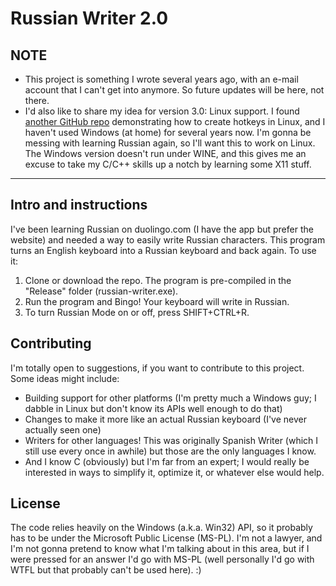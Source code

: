 ﻿# Russian Writer 2.0

## NOTE

* This project is something I wrote several years ago, with an e-mail account that I can't get into anymore.  So future updates will be here, not there.
* I'd also like to share my idea for version 3.0: Linux support.  I found [another GitHub repo](https://github.com/jwmullally/xhklib) demonstrating how to create hotkeys in Linux, and I haven't used Windows (at home) for several years now.  I'm gonna be messing with learning Russian again, so I'll want this to work on Linux.  The Windows version doesn't run under WINE, and this gives me an excuse to take my C/C++ skills up a notch by learning some X11 stuff.


---------------------------------------------------------------------------

## Intro and instructions

I've been learning Russian on duolingo.com (I have the app but prefer the website) and needed a way to easily write Russian characters.  This program turns an English keyboard into a Russian keyboard and back again.  To use it:
1. Clone or download the repo.  The program is pre-compiled in the "Release" folder (russian-writer.exe).
2. Run the program and Bingo!  Your keyboard will write in Russian.
3. To turn Russian Mode on or off, press SHIFT+CTRL+R.

## Contributing
I'm totally open to suggestions, if you want to contribute to this project.  Some ideas might include:
* Building support for other platforms (I'm pretty much a Windows guy; I dabble in Linux but don't know its APIs well enough to do that)
* Changes to make it more like an actual Russian keyboard (I've never actually seen one)
* Writers for other languages!  This was originally Spanish Writer (which I still use every once in awhile) but those are the only languages I know.
* And I know C (obviously) but I'm far from an expert; I would really be interested in ways to simplify it, optimize it, or whatever else would help.

## License

The code relies heavily on the Windows (a.k.a. Win32) API, so it probably has to be under the Microsoft Public License (MS-PL).  I'm not a lawyer, and I'm not gonna pretend to know what I'm talking about in this area, but if I were pressed for an answer I'd go with MS-PL (well personally I'd go with WTFL but that probably can't be used here). :)
